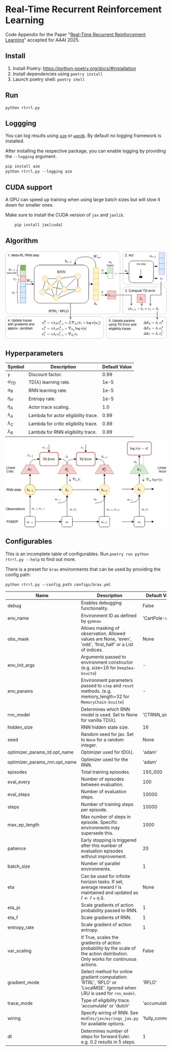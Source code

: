 # Real-Time Recurrent Reinforcement Learning

Code Appendix for the Paper "[Real-Time Recurrent Reinforcement Learning](https://arxiv.org/abs/2311.04830)" accepted for AAAI 2025.

## Install

1. Install Poetry: https://python-poetry.org/docs/#installation
2. Install dependencies using `poetry install`
3. Launch poetry shell: `poetry shell`

## Run

```
python rtrrl.py
```

## Loggging

You can log results using [`aim`](https://aimstack.readthedocs.io/en/latest/index.html) or [`wandb`](https://wandb.ai/). By default no logging framework is installed.

After installing the respective package, you can enable logging by providing the `--logging` argument. 

```
pip install aim
python rtrrl.py --logging aim
```

## CUDA support

A GPU can speed up training when using large batch sizes but will slow it down for smaller ones. 

Make sure to install the CUDA version of `jax` and `jaxlib`. 

```
    pip install jax[cuda]
```

## Algorithm

![RTRRL steps](figures/RTRRL_steps.png)

## Hyperparameters
| Symbol      | Description                          | Default Value |
| ----------- | ------------------------------------ | ------------- |
| $\gamma$    | Discount factor.                     | 0.99          |
| $\alpha_{TD}$  | TD($\lambda$) learning rate.                 | 1e-5          |
| $\alpha_R$  | RNN learning rate.                   | 1e-5          |
| $\eta_H$    | Entropy rate.                        | 1e-5          |
| $\eta_A$    | Actor trace scaling.                        | 1.0          |
| $\lambda_A$ | Lambda for actor eligibility trace.  | 0.99           |
| $\lambda_C$ | Lambda for critic eligibility trace. | 0.99           |
| $\lambda_R$ | Lambda for RNN eligibility trace.    | 0.99          |


![3 step diagram](figures/Time_line.png)

## Configurables
This is an incomplete table of configurables.
Run `poetry run python rtrrl.py --help` to find out more.

There is a preset for `brax` environments that can be used by providing the config path:

```
python rtrrl.py --config_path configs/brax.yml
```

|Name | Description | Default Value |
| --- | ------- | -------- |
|debug| Enables debugging functionality. |False|
|env_name | Environment ID as defined by `gymnax` | 'CartPole-v1' |
|obs_mask| Allows masking of observation. Allowed values are None, 'even', 'odd', 'first_half' or a List of indices. | None|
|env_init_args| Arguments passed to environment constructor (e.g. size=16 for `DeepSea-bsuite`)   | - |
|env_params| Environment parameters passed to `step` and `reset` methods. (e.g. memory_length=32 for `MemoryChain-bsuite`) | - |
|rnn_model| Determines which RNN model is used. Set to None for vanilla TD($\lambda$). | 'CTRNN_simple'|
|hidden_size| RNN hidden state size. | 16|
|seed| Random seed for jax. Set to `None` for a random integer. |None|
|optimizer_params_td.opt_name| Optimizer used for tD($\lambda$). |'adam'|
|optimizer_params_rnn.opt_name| Optimizer used for the RNN. |'adam'|
|episodes| Total training episodes. |150_000|
|eval_every| Number of episodes between evaluation. |100|
|eval_steps| Number of evaluation steps. |10000|
|steps| Number of training steps per episode. |10000|
|max_ep_length| Max number of steps in episode. Specific environments may supersede this. |1000|
|patience| Early stopping is triggered after this number of evaluation episodes without improvement. |20|
|batch_size| Number of parallel environments. | 1|
|eta| Can be used for infinite horizon tasks. If set, average reward $\bar r$ is maintained and updated as $\bar r \gets \bar r + \eta\ \delta$. | None| 
|eta_pi| Scale gradients of action probability passed to RNN. | 1|
|eta_f| Scale gradients of RNN. | 1|
|entropy_rate| Scale gradient of action entropy. | 1|
|var_scaling| If True, scales the gradients of action probability by the scale of the action distribution. Only works for continuous actions. | False|
|gradient_mode| Select method for online gradient computation: 'RTRL', 'RFLO' or 'LocalMSE'. Ignored when LRU is used for `rnn_model`.| 'RFLO'|
|trace_mode| Type of eligibility trace. 'accumulate' or 'dutch'  | 'accumulate'|
|wiring| Specify wiring of RNN. See `modles/jax/wirings_jax.py` for available options. | 'fully_connected'|
|dt| Determines number of steps for forward Euler. e.g. 0.2 results in 5 steps. | 1|


